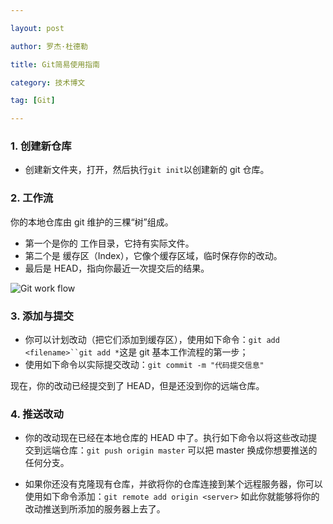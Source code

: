 ```yaml
---

layout: post

author: 罗杰·杜德勒

title: Git简易使用指南

category: 技术博文

tag: [Git]

---
```


### 1. 创建新仓库

* 创建新文件夹，打开，然后执行`git init`以创建新的 git 仓库。

### 2. 工作流

你的本地仓库由 git 维护的三棵“树”组成。

* 第一个是你的 工作目录，它持有实际文件。
* 第二个是 缓存区（Index），它像个缓存区域，临时保存你的改动。
* 最后是 HEAD，指向你最近一次提交后的结果。

![Git work flow](http://www.bootcss.com/p/git-guide/img/trees.png)

### 3. 添加与提交

* 你可以计划改动（把它们添加到缓存区），使用如下命令：`git add <filename>``git add *`这是 git 基本工作流程的第一步；
* 使用如下命令以实际提交改动：`git commit -m "代码提交信息"`

现在，你的改动已经提交到了 HEAD，但是还没到你的远端仓库。

### 4. 推送改动

* 你的改动现在已经在本地仓库的 HEAD 中了。执行如下命令以将这些改动提交到远端仓库：`git push origin master`
可以把 master 换成你想要推送的任何分支。 

* 如果你还没有克隆现有仓库，并欲将你的仓库连接到某个远程服务器，你可以使用如下命令添加：`git remote add origin <server>`
如此你就能够将你的改动推送到所添加的服务器上去了。


